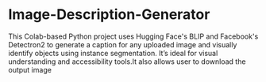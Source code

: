 # Image-Description-Generator
This Colab-based Python project uses Hugging Face's BLIP and Facebook's Detectron2 to generate a caption for any uploaded image and visually identify objects using instance segmentation. It’s ideal for visual understanding and accessibility tools.It also allows user to download the output image
